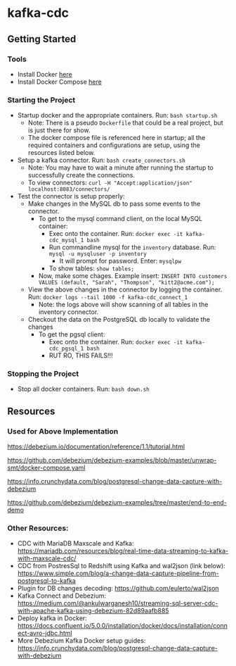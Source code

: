 # kafka-cdc

## Getting Started

### Tools
- Install Docker [here](https://docs.docker.com/engine/install/)
- Install Docker Compose [here](https://docs.docker.com/compose/install/)

### Starting the Project

- Startup docker and the appropriate containers. Run: `bash startup.sh`
    - Note: There is a pseudo `Dockerfile` that could be a real project, but is just there for show.
    - The docker compose file is referenced here in startup; all the required containers and configurations are setup, using the resources listed below.
- Setup a kafka connector. Run: `bash create_connectors.sh`
    - Note: You may have to wait a minute after running the startup to successfully create the connections.
    - To view connectors: `curl -H "Accept:application/json" localhost:8083/connectors/`
- Test the connector is setup properly:
    - Make changes in the MySQL db to pass some events to the connector.
        - To get to the mysql command client, on the local MySQL container:
            - Exec onto the container. Run: `docker exec -it kafka-cdc_mysql_1 bash`
            - Run commandline mysql for the `inventory` database. Run: `mysql -u mysqluser -p inventory`
                - It will prompt for password. Enter: `mysqlpw`
            - To show tables: `show tables;`
        - Now, make some chages. Example insert: `INSERT INTO customers VALUES (default, "Sarah", "Thompson", "kitt2@acme.com");`
    - View the above changes in the connector by logging the container. Run: `docker logs --tail 1000 -f kafka-cdc_connect_1`
        - Note: the logs above will show scanning of all tables in the inventory connector.
    - Checkout the data on the PostgreSQL db locally to validate the changes
        - To get the pgsql client:
            - Exec onto the container. Run: `docker exec -it kafka-cdc_pgsql_1 bash`
            - RUT RO, THIS FAILS!!!

### Stopping the Project

- Stop all docker containers. Run: `bash down.sh`

## Resources

### Used for Above Implementation

https://debezium.io/documentation/reference/1.1/tutorial.html

https://github.com/debezium/debezium-examples/blob/master/unwrap-smt/docker-compose.yaml

https://info.crunchydata.com/blog/postgresql-change-data-capture-with-debezium

https://github.com/debezium/debezium-examples/tree/master/end-to-end-demo


### Other Resources:

- CDC with MariaDB Maxscale and Kafka: https://mariadb.com/resources/blog/real-time-data-streaming-to-kafka-with-maxscale-cdc/
- CDC from PostresSql to Redshift using Kafka and wal2json (link below): https://www.simple.com/blog/a-change-data-capture-pipeline-from-postgresql-to-kafka
- Plugin for DB changes decoding: https://github.com/eulerto/wal2json
- Kafka Connect and Debezium: https://medium.com/@ankulwarganesh10/streaming-sql-server-cdc-with-apache-kafka-using-debezium-82d89aafb885
- Deploy kafka in Docker: https://docs.confluent.io/5.0.0/installation/docker/docs/installation/connect-avro-jdbc.html
- More Debezium Kafka Docker setup guides: https://info.crunchydata.com/blog/postgresql-change-data-capture-with-debezium
